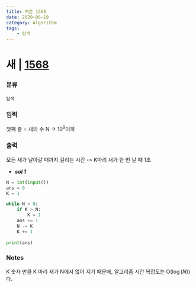 ```yaml
---
title: 백준 1568
date: 2020-06-19
category: Algorithm
tags:
    - 탐색
---
```


# 새 | [1568](https://www.acmicpc.net/problem/1568)

### 분류
`탐색`

### 입력
첫째 줄 = 새의 수 N -> $10^9$이하

### 출력
모든 새가 날아갈 때까지 걸리는 시간 -> K마리 새가 한 번 날 때 1초

- ***sol 1***

```python
N = int(input())
ans = 0
K = 1

while N > 0:
    if K > N:
        K = 1
    ans += 1
    N -= K
    K += 1
    
print(ans)
```

### Notes
K 숫자 만큼 K 마리 새가 N에서 없어 지기 때문에, 알고리즘 시간 복잡도는 O($\log(N)$)다.
